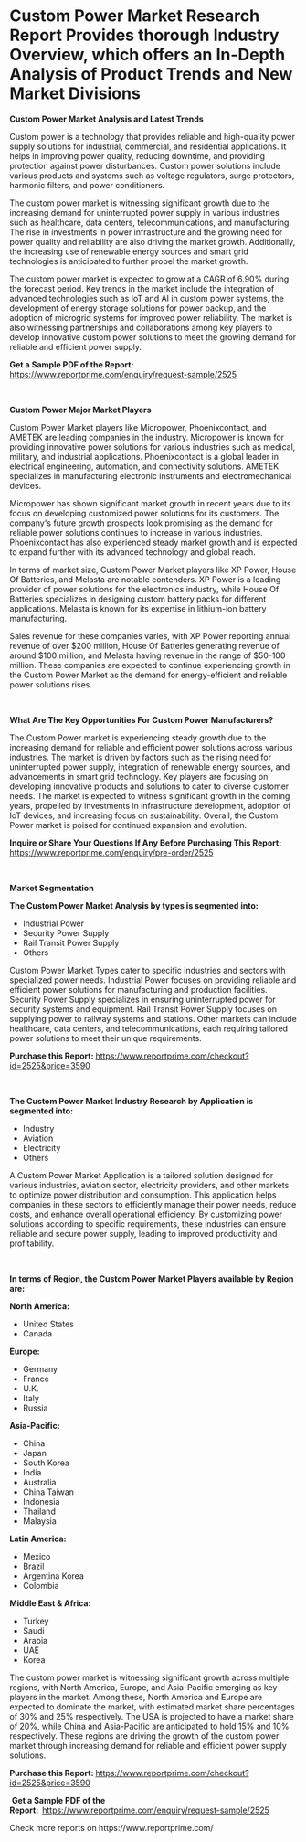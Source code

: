 <p><h1>Custom Power Market Research Report Provides thorough Industry Overview, which offers an In-Depth Analysis of Product Trends and New Market Divisions</h1></p><p><strong>Custom Power Market Analysis and Latest Trends</strong></p>
<p><p>Custom power is a technology that provides reliable and high-quality power supply solutions for industrial, commercial, and residential applications. It helps in improving power quality, reducing downtime, and providing protection against power disturbances. Custom power solutions include various products and systems such as voltage regulators, surge protectors, harmonic filters, and power conditioners.</p><p>The custom power market is witnessing significant growth due to the increasing demand for uninterrupted power supply in various industries such as healthcare, data centers, telecommunications, and manufacturing. The rise in investments in power infrastructure and the growing need for power quality and reliability are also driving the market growth. Additionally, the increasing use of renewable energy sources and smart grid technologies is anticipated to further propel the market growth.</p><p>The custom power market is expected to grow at a CAGR of 6.90% during the forecast period. Key trends in the market include the integration of advanced technologies such as IoT and AI in custom power systems, the development of energy storage solutions for power backup, and the adoption of microgrid systems for improved power reliability. The market is also witnessing partnerships and collaborations among key players to develop innovative custom power solutions to meet the growing demand for reliable and efficient power supply.</p></p>
<p><strong>Get a Sample PDF of the Report:&nbsp;</strong> <a href="https://www.reportprime.com/enquiry/request-sample/2525">https://www.reportprime.com/enquiry/request-sample/2525</a></p>
<p>&nbsp;</p>
<p><strong>Custom Power Major Market Players</strong></p>
<p><p>Custom Power Market players like Micropower, Phoenixcontact, and AMETEK are leading companies in the industry. Micropower is known for providing innovative power solutions for various industries such as medical, military, and industrial applications. Phoenixcontact is a global leader in electrical engineering, automation, and connectivity solutions. AMETEK specializes in manufacturing electronic instruments and electromechanical devices.</p><p>Micropower has shown significant market growth in recent years due to its focus on developing customized power solutions for its customers. The company's future growth prospects look promising as the demand for reliable power solutions continues to increase in various industries. Phoenixcontact has also experienced steady market growth and is expected to expand further with its advanced technology and global reach.</p><p>In terms of market size, Custom Power Market players like XP Power, House Of Batteries, and Melasta are notable contenders. XP Power is a leading provider of power solutions for the electronics industry, while House Of Batteries specializes in designing custom battery packs for different applications. Melasta is known for its expertise in lithium-ion battery manufacturing.</p><p>Sales revenue for these companies varies, with XP Power reporting annual revenue of over $200 million, House Of Batteries generating revenue of around $100 million, and Melasta having revenue in the range of $50-100 million. These companies are expected to continue experiencing growth in the Custom Power Market as the demand for energy-efficient and reliable power solutions rises.</p></p>
<p>&nbsp;</p>
<p><strong>What Are The Key Opportunities For Custom Power Manufacturers?</strong></p>
<p><p>The Custom Power market is experiencing steady growth due to the increasing demand for reliable and efficient power solutions across various industries. The market is driven by factors such as the rising need for uninterrupted power supply, integration of renewable energy sources, and advancements in smart grid technology. Key players are focusing on developing innovative products and solutions to cater to diverse customer needs. The market is expected to witness significant growth in the coming years, propelled by investments in infrastructure development, adoption of IoT devices, and increasing focus on sustainability. Overall, the Custom Power market is poised for continued expansion and evolution.</p></p>
<p><strong>Inquire or Share Your Questions If Any Before Purchasing This Report:</strong> <a href="https://www.reportprime.com/enquiry/pre-order/2525">https://www.reportprime.com/enquiry/pre-order/2525</a></p>
<p>&nbsp;</p>
<p><strong>Market Segmentation</strong></p>
<p><strong>The Custom Power Market Analysis by types is segmented into:</strong></p>
<p><ul><li>Industrial Power</li><li>Security Power Supply</li><li>Rail Transit Power Supply</li><li>Others</li></ul></p>
<p><p>Custom Power Market Types cater to specific industries and sectors with specialized power needs. Industrial Power focuses on providing reliable and efficient power solutions for manufacturing and production facilities. Security Power Supply specializes in ensuring uninterrupted power for security systems and equipment. Rail Transit Power Supply focuses on supplying power to railway systems and stations. Other markets can include healthcare, data centers, and telecommunications, each requiring tailored power solutions to meet their unique requirements.</p></p>
<p><strong>Purchase this Report:&nbsp;</strong><a href="https://www.reportprime.com/checkout?id=2525&price=3590">https://www.reportprime.com/checkout?id=2525&price=3590</a></p>
<p>&nbsp;</p>
<p><strong>The Custom Power Market Industry Research by Application is segmented into:</strong></p>
<p><ul><li>Industry</li><li>Aviation</li><li>Electricity</li><li>Others</li></ul></p>
<p><p>A Custom Power Market Application is a tailored solution designed for various industries, aviation sector, electricity providers, and other markets to optimize power distribution and consumption. This application helps companies in these sectors to efficiently manage their power needs, reduce costs, and enhance overall operational efficiency. By customizing power solutions according to specific requirements, these industries can ensure reliable and secure power supply, leading to improved productivity and profitability.</p></p>
<p>&nbsp;</p>
<p><strong>In terms of Region, the Custom Power Market Players available by Region are:</strong></p>
<p>
    <p> <strong> North America: </strong>
        <ul>
            <li>United States</li>
            <li>Canada</li>
        </ul>
        </p> 
    <p> <strong> Europe: </strong>
        <ul>
            <li>Germany</li>
            <li>France</li>
            <li>U.K.</li>
            <li>Italy</li>
            <li>Russia</li>
        </ul>
        </p> 
    <p> <strong> Asia-Pacific: </strong>
        <ul>
            <li>China</li>
            <li>Japan</li>
            <li>South Korea</li>
            <li>India</li>
            <li>Australia</li>
            <li>China Taiwan</li>
            <li>Indonesia</li>
            <li>Thailand</li>
            <li>Malaysia</li>
        </ul>
        </p> 
    <p> <strong> Latin America: </strong>
        <ul>
            <li>Mexico</li>
            <li>Brazil</li>
            <li>Argentina Korea</li>
            <li>Colombia</li>
        </ul>
        </p> 
    <p> <strong> Middle East & Africa: </strong>
        <ul>
            <li>Turkey</li>
            <li>Saudi</li>
            <li>Arabia</li>
            <li>UAE</li>
            <li>Korea</li>
        </ul>
    </p>
    </p>
<p><p>The custom power market is witnessing significant growth across multiple regions, with North America, Europe, and Asia-Pacific emerging as key players in the market. Among these, North America and Europe are expected to dominate the market, with estimated market share percentages of 30% and 25% respectively. The USA is projected to have a market share of 20%, while China and Asia-Pacific are anticipated to hold 15% and 10% respectively. These regions are driving the growth of the custom power market through increasing demand for reliable and efficient power supply solutions.</p></p>
<p><strong>Purchase this Report: </strong><a href="https://www.reportprime.com/checkout?id=2525&price=3590">https://www.reportprime.com/checkout?id=2525&price=3590</a></p>
<p>&nbsp;<strong>Get a Sample PDF of the Report:&nbsp;&nbsp;</strong><a href="https://www.reportprime.com/enquiry/request-sample/2525">https://www.reportprime.com/enquiry/request-sample/2525</a></p>
<p><strong></strong></p>
<p>Check more reports on https://www.reportprime.com/</p>